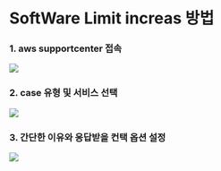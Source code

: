 # SoftWare Limit increas 방법


### 1. aws supportcenter 접속

<img src="https://user-images.githubusercontent.com/38831314/109761284-7733ec80-7c33-11eb-8155-f92bb759dd7c.png">

### 2. case 유형 및 서비스 선택

<img src="https://user-images.githubusercontent.com/38831314/109762111-aa767b80-7c33-11eb-8f4c-7362a8e3af3f.png">

### 3. 간단한 이유와 응답받을 컨택 옵션 설정

<img src="https://user-images.githubusercontent.com/38831314/109762404-db56b080-7c33-11eb-97e7-fb3a1e8474c5.png">
